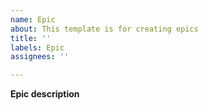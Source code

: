 ```yaml
---
name: Epic
about: This template is for creating epics
title: ''
labels: Epic
assignees: ''

---
```


**Epic description**
